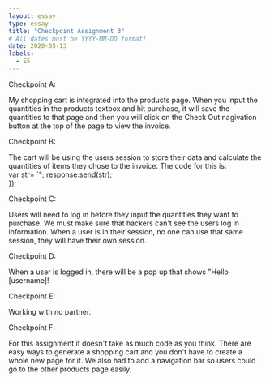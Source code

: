 ```yaml
---
layout: essay
type: essay
title: "Checkpoint Assignment 3"
# All dates must be YYYY-MM-DD format!
date: 2020-05-13
labels:
  - E5
---
```


<p>Checkpoint A:</p>
<p>My shopping cart is integrated into the products page. When you input the quantities in the products textbox and hit purchase, it will save the quantities to that page and then you will click on the Check Out nagivation button at the top of the page to view the invoice.</p>

<p>Checkpoint B:</p>
<p>The cart will be using the users session to store their data and calculate the quantities of items they chose to the invoice. The code for this is:   
<br>var str= `<script>sessionStorage.cart = '${JSON.stringify(request.session)}';`;
   console.log(str);
    str+="window.location.href='invoice.html';</script>"; 
    response.send(str);
    </br>
});</p>

<p>Checkpoint C:</p>
<p>Users will need to log in before they input the quantities they want to purchase. We must make sure that hackers can't see the users log in information.  When a user is in their session, no one can use that same session, they will have their own session.</p>

<p>Checkpoint D:</p>
<p>When a user is logged in, there will be a pop up that shows "Hello [username]!</p>

<p>Checkpoint E:</p>
<p>Working with no partner.</p>

<p>Checkpoint F:</p>
<p>For this assignment it doesn't take as much code as you think.  There are easy ways to generate a shopping cart and you don't have to create a whole new page for it. We also had to add a navigation bar so users could go to the other products page easily.</p>
